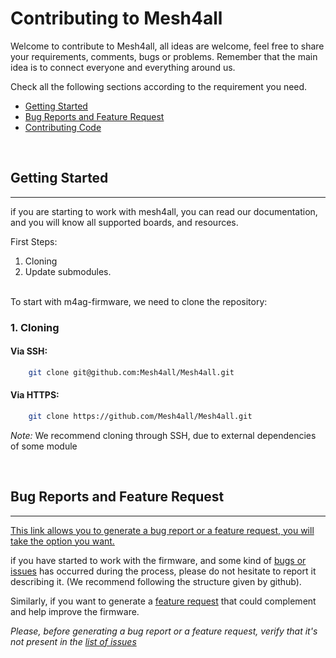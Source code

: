 # Contributing to Mesh4all

Welcome to contribute to Mesh4all, all ideas are welcome, feel free to share your requirements, comments, bugs or problems.
Remember that the main idea is to connect everyone and everything around us.

Check all the following sections according to the requirement you need.

- <a href="#titlegs">Getting Started</a>
- <a href="#titlebrfr"> Bug Reports and Feature Request</a>
- <a href="#titlecc"> Contributing Code</a>

<br>

<h2 id="titlegs"> Getting Started </h2>

---

if you are starting to work with mesh4all, you can read our documentation, and you will know all supported boards, and resources.

First Steps:
1. Cloning
2. Update submodules.

<br>
To start with m4ag-firmware, we need to clone the repository:

<br>

### 1. Cloning

#### Via SSH:
```sh
    git clone git@github.com:Mesh4all/Mesh4all.git
```
#### Via HTTPS:
```sh
    git clone https://github.com/Mesh4all/Mesh4all.git
```

*Note:* We recommend cloning through SSH, due to external dependencies of some module

<br>


<h2 id="titlebrfr">  Bug Reports and Feature Request </h2>

---
[This link allows you to generate a bug report or a feature request, you will take the option you want.](https://github.com/Mesh4all/Mesh4all/issues/new/choose)

if you have started to work with the firmware, and some kind of [bugs or issues](https://github.com/Mesh4all/m4a-firmware/issues/new?assignees=&labels=&template=bug_report.md) has occurred during the process, please do not hesitate to report it describing it. (We recommend following the structure given by github).

Similarly, if you want to generate a [feature request](https://github.com/Mesh4all/Mesh4all/issues/new?assignees=&labels=&template=feature_request.md) that could complement and help improve the firmware.

*Please, before generating a bug report or a feature request, verify that it's not present in the [list of issues](https://github.com/Mesh4all/Mesh4all/issues)*

<br>
